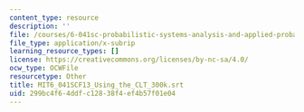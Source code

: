 ```yaml
---
content_type: resource
description: ''
file: /courses/6-041sc-probabilistic-systems-analysis-and-applied-probability-fall-2013/299bc4f64ddfc12838f4ef4b57f01e04_MIT6_041SCF13_Using_the_CLT_300k.srt
file_type: application/x-subrip
learning_resource_types: []
license: https://creativecommons.org/licenses/by-nc-sa/4.0/
ocw_type: OCWFile
resourcetype: Other
title: MIT6_041SCF13_Using_the_CLT_300k.srt
uid: 299bc4f6-4ddf-c128-38f4-ef4b57f01e04
---
```

